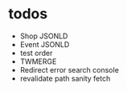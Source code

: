 # todos

- Shop JSONLD
- Event JSONLD
- test order
- TWMERGE
- Redirect error search console
- revalidate path sanity fetch
